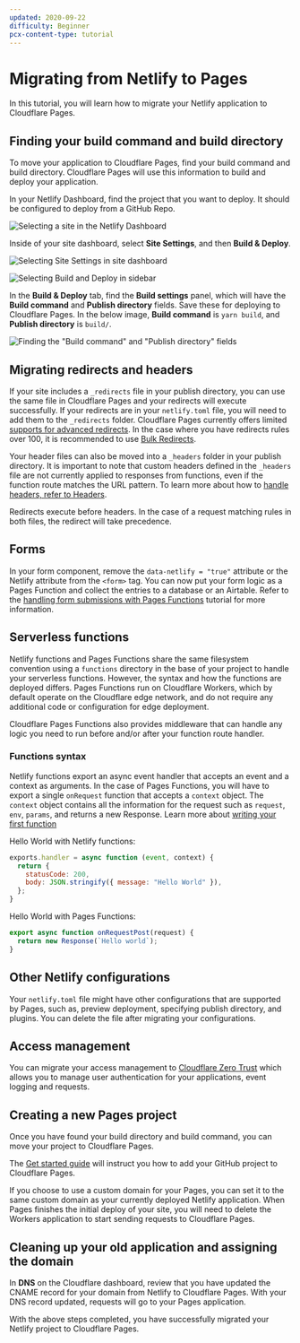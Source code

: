 ```yaml
---
updated: 2020-09-22
difficulty: Beginner
pcx-content-type: tutorial
---
```


# Migrating from Netlify to Pages

In this tutorial, you will learn how to migrate your Netlify application to Cloudflare Pages.

## Finding your build command and build directory

To move your application to Cloudflare Pages, find your build command and build directory. Cloudflare Pages will use this information to build and deploy your application.

In your Netlify Dashboard, find the project that you want to deploy. It should be configured to deploy from a GitHub Repo.

![Selecting a site in the Netlify Dashboard](./netlify-deploy-1.png)

Inside of your site dashboard, select **Site Settings**, and then **Build & Deploy**.

![Selecting Site Settings in site dashboard](./netlify-deploy-2.png)

![Selecting Build and Deploy in sidebar](./netlify-deploy-3.png)

In the **Build & Deploy** tab, find the **Build settings** panel, which will have the **Build command** and **Publish directory** fields. Save these for deploying to Cloudflare Pages. In the below image, **Build command** is `yarn build`, and **Publish directory** is `build/`.

![Finding the "Build command" and "Publish directory" fields](./netlify-deploy-4.png)

## Migrating redirects and headers

If your site includes a `_redirects` file in your publish directory, you can use the same file in Cloudflare Pages and your redirects will execute successfully. If your redirects are in your `netlify.toml` file, you will need to add them to the `_redirects` folder. Cloudflare Pages currently offers limited [supports for advanced redirects](https://developers.cloudflare.com/pages/platform/redirects). In the case where you have redirects rules over 100, it is recommended to use [Bulk Redirects](https://developers.cloudflare.com/rules/bulk-redirects/create-dashboard).

Your header files can also be moved into a `_headers` folder in your publish directory. It is important to note that custom headers defined in the `_headers` file are not currently applied to responses from functions, even if the function route matches the URL pattern. To learn more about how to [handle headers, refer to Headers](https://developers.cloudflare.com/pages/platform/headers).

<Aside type="note">

Redirects execute before headers. In the case of a request matching rules in both files, the redirect will take precedence.

</Aside>

## Forms 

In your form component, remove the `data-netlify = "true"` attribute or the Netlify attribute from the `<form>` tag. You can now put your form logic as a Pages Function and collect the entries to a database or an Airtable. Refer to the [handling form submissions with Pages Functions](https://developers.cloudflare.com/pages/tutorials/forms) tutorial for more information.

## Serverless functions 

Netlify functions and Pages Functions share the same filesystem convention using a `functions` directory in the base of your project to handle your serverless functions. However, the syntax and how the functions are deployed differs. Pages Functions run on Cloudflare Workers, which by default operate on the Cloudflare edge network, and do not require any additional code or configuration for edge deployment.

Cloudflare Pages Functions also provides middleware that can handle any logic you need to run before and/or after your function route handler. 

### Functions syntax

Netlify functions export an async event handler that accepts an event and a context as arguments. In the case of Pages Functions, you will have to export a single `onRequest` function that accepts a `context` object. The `context` object contains all the information for the request such as `request`, `env`, `params`, and returns a new Response. Learn more about [writing your first function](https://developers.cloudflare.com/pages/platform/functions#writing-your-first-function)

Hello World with Netlify functions:

```js
exports.handler = async function (event, context) {
  return {
    statusCode: 200,
    body: JSON.stringify({ message: "Hello World" }),
  };
}

```

Hello World with Pages Functions:

```js
export async function onRequestPost(request) {
  return new Response(`Hello world`);
}
```

## Other Netlify configurations

Your `netlify.toml` file might have other configurations that are supported by Pages, such as, preview deployment, specifying publish directory, and plugins. You can delete the file after migrating your configurations. 


## Access management

You can migrate your access management to [Cloudflare Zero Trust](https://developers.cloudflare.com/cloudflare-one/) which allows you to manage user authentication for your applications, event logging and requests.

## Creating a new Pages project

Once you have found your build directory and build command, you can move your project to Cloudflare Pages.

The [Get started guide](/get-started) will instruct you how to add your GitHub project to Cloudflare Pages.

If you choose to use a custom domain for your Pages, you can set it to the same custom domain as your currently deployed Netlify application. When Pages finishes the initial deploy of your site, you will need to delete the Workers application to start sending requests to Cloudflare Pages.

## Cleaning up your old application and assigning the domain

In **DNS** on the Cloudflare dashboard, review that you have updated the CNAME record for your domain from Netlify to Cloudflare Pages. With your DNS record updated, requests will go to your Pages application.

With the above steps completed, you have successfully migrated your Netlify project to Cloudflare Pages.
